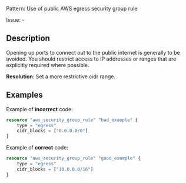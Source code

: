 Pattern: Use of public AWS egress security group rule

Issue: -

## Description

Opening up ports to connect out to the public internet is generally to be avoided. You should restrict access to IP addresses or ranges that are explicitly required where possible.

**Resolution**: Set a more restrictive cidr range.

## Examples

Example of **incorrect** code:

```terraform
resource "aws_security_group_rule" "bad_example" {
	type = "egress"
	cidr_blocks = ["0.0.0.0/0"]
}
```

Example of **correct** code:

```terraform
resource "aws_security_group_rule" "good_example" {
	type = "egress"
	cidr_blocks = ["10.0.0.0/16"]
}
```